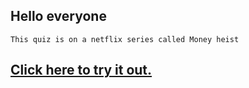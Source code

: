## Hello everyone
    This quiz is on a netflix series called Money heist

## [Click here to try it out.](https://replit.com/@AfridAnwar/Mark2?embed=1&output=1)